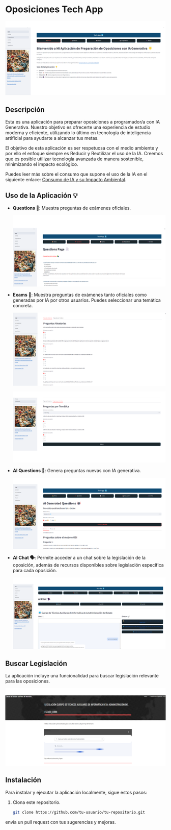 # Oposiciones Tech App

![Home Page](Images/home_page.png)

## Descripción

Esta es una aplicación para preparar oposiciones a programador/a con IA Generativa. Nuestro objetivo es ofrecerte una experiencia de estudio moderna y eficiente, utilizando lo último en tecnología de inteligencia artificial para ayudarte a alcanzar tus metas.

El objetivo de esta aplicación es ser respetuosa con el medio ambiente y por ello el enfoque siempre es Reducir y Reutilizar el uso de la IA. Creemos que es posible utilizar tecnología avanzada de manera sostenible, minimizando el impacto ecológico.

Puedes leer más sobre el consumo que supone el uso de la IA en el siguiente enlace: [Consumo de IA y su Impacto Ambiental](https://earth.org/the-green-dilemma-can-ai-fulfil-its-potential-without-harming-the-environment/).

## Uso de la Aplicación 💡

- **Questions 📄**: Muestra preguntas de exámenes oficiales.
  
  ![Questions Page](Images/questions_page.png)
  
- **Exams 📝**: Muestra preguntas de exámenes tanto oficiales como generadas por IA por otros usuarios. Puedes seleccionar una temática concreta.
  
  ![Exams Page](Images/exams_page.png)
  
  ![Exams Page Aleatorias](Images/exams_page_aleatorias.png)
  
- **AI Questions 🤖**: Genera preguntas nuevas con IA generativa.
  
  ![AI Questions](Images/ai_questions.png)
  
- **AI Chat 🗣️**: Permite acceder a un chat sobre la legislación de la oposición, además de recursos disponibles sobre legislación específica para cada oposición.
  
  ![AI Chat](Images/ai_chat.png)
  
## Buscar Legislación

La aplicación incluye una funcionalidad para buscar legislación relevante para las oposiciones.

![Search Page](Images/search_page.png)

## Instalación

Para instalar y ejecutar la aplicación localmente, sigue estos pasos:

1. Clona este repositorio.
   ```bash
   git clone https://github.com/tu-usuario/tu-repositorio.git
 envía un pull request con tus sugerencias y mejoras.